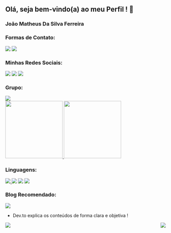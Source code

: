 ## Olá, seja bem-vindo(a) ao meu Perfil ! 👋
### João Matheus Da Silva Ferreira

### Formas de Contato:
<div>
<img src="https://img.shields.io/badge/Gmail-D14836?style=for-the-badge&logo=gmail&logoColor=white" />
<img src="https://img.shields.io/badge/WhatsApp-25D366?style=for-the-badge&logo=whatsapp&logoColor=white" />
</div>

### Minhas Redes Sociais:
<div>
<img src="https://img.shields.io/badge/Facebook-1877F2?style=for-the-badge&logo=facebook&logoColor=white" />
<img src="https://img.shields.io/badge/Instagram-E4405F?style=for-the-badge&logo=instagram&logoColor=white" />
<img src="https://img.shields.io/badge/LinkedIn-0077B5?style=for-the-badge&logo=linkedin&logoColor=white" />
</div>

### Grupo:
<img src="https://img.shields.io/badge/Discord-7289DA?style=for-the-badge&logo=discord&logoColor=white" />

<div>
<a href="https://github.com/joao3872">
<img height="180em" src="https://github-readme-stats.vercel.app/api?username=joao3872&theme=chartreuse-dark&show_icons=true" />
<img height="180em" src="https://github-readme-stats.vercel.app/api/top-langs/?username=joao3872&layout=compact&langs_count=8&theme=chartreuse-dark" />
</a>
</div>

### Linguagens:
<section>
<a href="https://www.python.org/">
<img src="https://img.shields.io/badge/Python-3776AB?style=for-the-badge&logo=python&logoColor=white" />
</a>
<img src="https://img.shields.io/badge/HTML5-E34F26?style=for-the-badge&logo=html5&logoColor=white" />
<img src="https://img.shields.io/badge/CSS3-1572B6?style=for-the-badge&logo=css3&logoColor=white" />
<a href="https://www.javascript.com/">
<img src="https://img.shields.io/badge/JavaScript-F7DF1E?style=for-the-badge&logo=javascript&logoColor=black" />
</a>
</section>

### Blog Recomendado:
<a href="https://dev.to/">
<img src="https://img.shields.io/badge/dev.to-0A0A0A?style=for-the-badge&logo=dev.to&logoColor=white" />
</a>

* Dev.to explica os conteúdos de forma clara e objetiva !

<section>
<a href="https://github.com/joao3872">
<img src="https://img.shields.io/github/watchers/joao3872/StrapDown.js.svg?style=social&label=Watch&maxAge=2592000" />
<img align="right" src="https://img.shields.io/github/followers/joao3872.svg?style=social&label=Follow&maxAge=2592000" />
</a>
</section>
